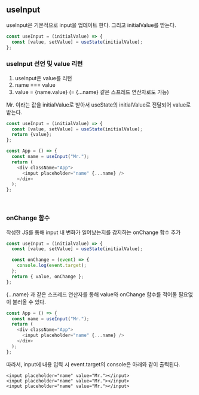 ## useInput

useInput은 기본적으로 input을 업데이트 한다.
그리고 initialValue를 받는다.

```js
const useInput = (initialValue) => {
  const [value, setValue] = useState(initialValue);
};
```

### useInput 선언 및 value 리턴

1. useInput은 value를 리턴
2. name === value
3. value = {name.value} (= {...name} 같은 스프레드 연산자로도 가능)

Mr. 이라는 값을 initialValue로 받아서 useState의 initialValue로 전달되어 value로 받는다.

```js
const useInput = (initialValue) => {
  const [value, setValue] = useState(initialValue);
  return {value};
};

const App = () => {
  const name = useInput("Mr.");
  return (
    <div className="App">
      <input placeholder="name" {...name} />
    </div>
  );
};
```

<br>

### onChange 함수

작성한 JS를 통해 input 내 변화가 일어났는지를 감지하는 onChange 함수 추가

```js
const useInput = (initialValue) => {
  const [value, setValue] = useState(initialValue);

  const onChange = (event) => {
    console.log(event.target);
  };
  return { value, onChange };
};
```

{...name} 과 같은 스프레드 연산자를 통해 value와 onChange 함수를 적어둘 필요없이 불러올 수 있다.

```js
const App = () => {
  const name = useInput("Mr.");
  return (
    <div className="App">
      <input placeholder="name" {...name} />
    </div>
  );
};
```

따라서, input에 내용 입력 시 event.target의 console은 아래와 같이 출력된다.
```
<input placeholder="name" value="Mr."></input>
<input placeholder="name" value="Mr."></input>
<input placeholder="name" value="Mr."></input>
```
